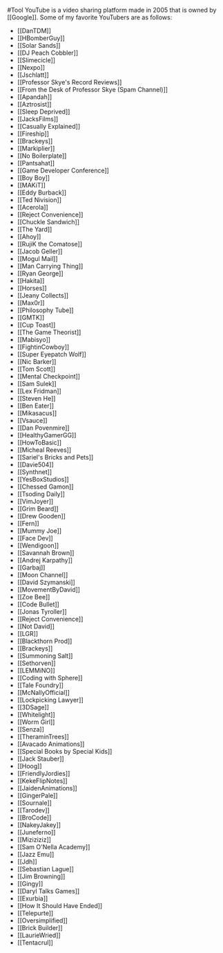 #Tool
YouTube is a video sharing platform made in 2005 that is owned by [[Google]].
Some of my favorite YouTubers are as follows:
- [[DanTDM]]
- [[HBomberGuy]]
- [[Solar Sands]]
- [[DJ Peach Cobbler]]
- [[Slimecicle]]
- [[Nexpo]]
- [[Jschlatt]]
- [[Professor Skye's Record Reviews]]
- [[From the Desk of Professor Skye (Spam Channel)]]
- [[Apandah]]
- [[Aztrosist]]
- [[Sleep Deprived]]
- [[JacksFilms]]
- [[Casually Explained]]
- [[Fireship]]
- [[Brackeys]]
- [[Markiplier]]
- [[No Boilerplate]]
- [[Pantsahat]]
- [[Game Developer Conference]]
- [[Boy Boy]]
- [[MAKiT]]
- [[Eddy Burback]]
- [[Ted Nivision]]
- [[Acerola]]
- [[Reject Convenience]]
- [[Chuckle Sandwich]]
- [[The Yard]]
- [[Ahoy]]
- [[RujiK the Comatose]]
- [[Jacob Geller]]
- [[Mogul Mail]]
- [[Man Carrying Thing]]
- [[Ryan George]]
- [[Hakita]]
- [[Horses]]
- [[Jeany Collects]]
- [[Max0r]]
- [[Philosophy Tube]]
- [[GMTK]]
- [[Cup Toast]]
- [[The Game Theorist]]
- [[Mabisyo]]
- [[FightinCowboy]]
- [[Super Eyepatch Wolf]]
- [[Nic Barker]]
- [[Tom Scott]]
- [[Mental Checkpoint]]
- [[Sam Sulek]]
- [[Lex Fridman]]
- [[Steven He]]
- [[Ben Eater]]
- [[Mikasacus]]
- [[Vsauce]]
- [[Dan Povenmire]]
- [[HealthyGamerGG]]
- [[HowToBasic]]
- [[Micheal Reeves]]
- [[Sariel's Bricks and Pets]]
- [[Davie504]]
- [[Synthnet]]
- [[YesBoxStudios]]
- [[Chessed Gamon]]
- [[Tsoding Daily]]
- [[VimJoyer]]
- [[Grim Beard]]
- [[Drew Gooden]]
- [[Fern]]
- [[Mummy Joe]]
- [[Face Dev]]
- [[Wendigoon]]
- [[Savannah Brown]]
- [[Andrej Karpathy]]
- [[Garbaj]]
- [[Moon Channel]]
- [[David Szymanski]]
- [[MovementByDavid]]
- [[Zoe Bee]]
- [[Code Bullet]]
- [[Jonas Tyroller]]
- [[Reject Convenience]]
- [[Not David]]
- [[LGR]]
- [[Blackthorn Prod]]
- [[Brackeys]]
- [[Summoning Salt]]
- [[Sethorven]]
- [[LEMMiNO]]
- [[Coding with Sphere]]
- [[Tale Foundry]]
- [[McNallyOfficial]]
- [[Lockpicking Lawyer]]
- [[3DSage]]
- [[Whitelight]]
- [[Worm Girl]]
- [[Senza]]
- [[TheraminTrees]]
- [[Avacado Animations]]
- [[Special Books by Special Kids]]
- [[Jack Stauber]]
- [[Hoog]]
- [[FriendlyJordies]]
- [[KekeFlipNotes]]
- [[JaidenAnimations]]
- [[GingerPale]]
- [[Sournale]]
- [[Tarodev]]
- [[BroCode]]
- [[NakeyJakey]]
- [[Juneferno]]
- [[Miziziziz]]
- [[Sam O'Nella Academy]]
- [[Jazz Emu]]
- [[Jdh]]
- [[Sebastian Lague]]
- [[Jim Browning]]
- [[Gingy]]
- [[Daryl Talks Games]]
- [[Exurbia]]
- [[How It Should Have Ended]]
- [[Telepurte]]
- [[Oversimplified]]
- [[Brick Builder]]
- [[LaurieWried]]
- [[Tentacrul]]
